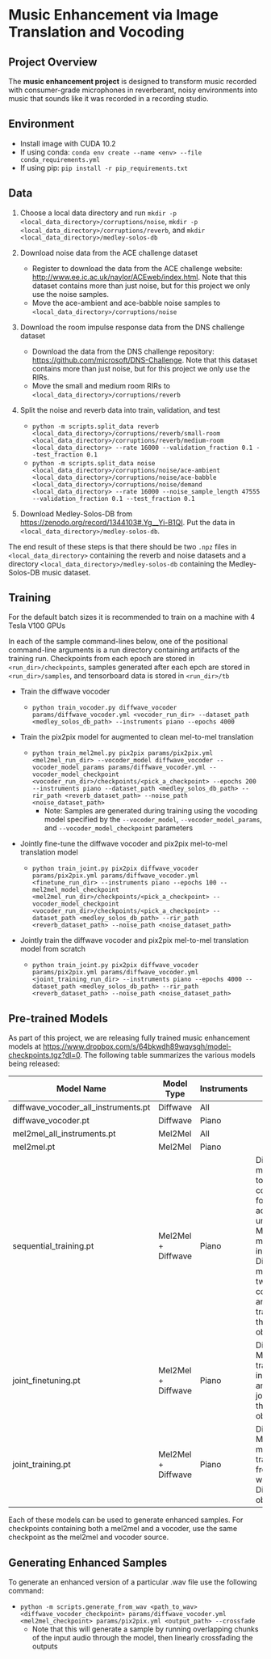 # Music Enhancement via Image Translation and Vocoding

## Project Overview
The **music enhancement project** is designed to transform music recorded with consumer-grade microphones in reverberant, noisy environments into music that sounds like it was recorded in a recording studio.

## Environment
* Install image with CUDA 10.2
* If using conda: `conda env create --name <env> --file conda_requirements.yml`
* If using pip: `pip install -r pip_requirements.txt`

## Data
1. Choose a local data directory and run `mkdir -p <local_data_directory>/corruptions/noise`, `mkdir -p <local_data_directory>/corruptions/reverb`, and `mkdir <local_data_directory>/medley-solos-db`

2. Download noise data from the ACE challenge dataset
    * Register to download the data from the ACE challenge website: http://www.ee.ic.ac.uk/naylor/ACEweb/index.html. Note that this dataset contains more than just noise, but for this project we only use the noise samples.
    * Move the ace-ambient and ace-babble noise samples to `<local_data_directory>/corruptions/noise`

3. Download the room impulse response data from the DNS challenge dataset
    * Download the data from the DNS challenge repository: https://github.com/microsoft/DNS-Challenge. Note that this dataset contains more than just noise, but for this project we only use the RIRs.
    * Move the small and medium room RIRs to `<local_data_directory>/corruptions/reverb`
    
3. Split the noise and reverb data into train, validation, and test
    * `python -m scripts.split_data reverb <local_data_directory>/corruptions/reverb/small-room <local_data_directory>/corruptions/reverb/medium-room <local_data_directory> --rate 16000 --validation_fraction 0.1 --test_fraction 0.1`
    * `python -m scripts.split_data noise <local_data_directory>/corruptions/noise/ace-ambient <local_data_directory>/corruptions/noise/ace-babble <local_data_directory>/corruptions/noise/demand <local_data_directory> --rate 16000 --noise_sample_length 47555 --validation_fraction 0.1 --test_fraction 0.1`
  
4. Download Medley-Solos-DB from https://zenodo.org/record/1344103#.Yg__Yi-B1QI. Put the data in `<local_data_directory>/medley-solos-db`.

The end result of these steps is that there should be two `.npz` files in `<local_data_directory>` containing the reverb and noise datasets and a directory `<local_data_directory>/medley-solos-db` containing the Medley-Solos-DB music dataset.
  
## Training
For the default batch sizes it is recommended to train on a machine with 4 Tesla V100 GPUs

In each of the sample command-lines below, one of the positional command-line arguments is a run directory containing artifacts of the training run. Checkpoints from each epoch are stored in `<run_dir>/checkpoints`, samples generated after each epch are stored in `<run_dir>/samples`, and tensorboard data is stored in `<run_dir>/tb`

* Train the diffwave vocoder
  * `python train_vocoder.py diffwave_vocoder params/diffwave_vocoder.yml <vocoder_run_dir> --dataset_path <medley_solos_db_path> --instruments piano --epochs 4000`
     
* Train the pix2pix model for augmented to clean mel-to-mel translation
  * `python train_mel2mel.py pix2pix params/pix2pix.yml <mel2mel_run_dir> --vocoder_model diffwave_vocoder --vocoder_model_params params/diffwave_vocoder.yml --vocoder_model_checkpoint <vocoder_run_dir>/checkpoints/<pick_a_checkpoint> --epochs 200 --instruments piano --dataset_path <medley_solos_db_path> --rir_path <reverb_dataset_path> --noise_path <noise_dataset_path>`
     * Note: Samples are generated during training using the vocoding model specified by the `--vocoder_model`, `--vocoder_model_params`, and `--vocoder_model_checkpoint` parameters

* Jointly fine-tune the diffwave vocoder and pix2pix mel-to-mel translation model
  * `python train_joint.py pix2pix diffwave_vocoder params/pix2pix.yml params/diffwave_vocoder.yml <finetune_run_dir> --instruments piano --epochs 100 --mel2mel_model_checkpoint <mel2mel_run_dir>/checkpoints/<pick_a_checkpoint> --vocoder_model_checkpoint <vocoder_run_dir>/checkpoints/<pick_a_checkpoint> --dataset_path <medley_solos_db_path> --rir_path <reverb_dataset_path> --noise_path <noise_dataset_path>`

* Jointly train the diffwave vocoder and pix2pix mel-to-mel translation model from scratch
  * `python train_joint.py pix2pix diffwave_vocoder  params/pix2pix.yml params/diffwave_vocoder.yml  <joint_training_run_dir> --instruments piano --epochs 4000 --dataset_path <medley_solos_db_path> --rir_path <reverb_dataset_path> --noise_path <noise_dataset_path>`

## Pre-trained Models
As part of this project, we are releasing fully trained music enhancement models at https://www.dropbox.com/s/64bkwdh89wqysgh/model-checkpoints.tgz?dl=0. The following table summarizes the various models being released:

| Model Name      | Model Type | Instruments | Notes |
| --------------- | ---------- | ----------- | ----- |
| diffwave_vocoder_all_instruments.pt | Diffwave | All |  |
| diffwave_vocoder.pt | Diffwave | Piano | |
| mel2mel_all_instruments.pt | Mel2Mel | All | |
| mel2mel.pt | Mel2Mel | Piano | |
| sequential_training.pt | Mel2Mel + Diffwave | Piano | Diffwave model trained to convergence followed by adding an uninitialized Mel2Mel model to the input of the Diffwave model. The two models concatenated are then trained with the Diffwave objective |
| joint_finetuning.pt | Mel2Mel + Diffwave | Piano | Diffwave and Mel2Mel trained independently and finetuned jointly with the Diffwave objective |
| joint_training.pt | Mel2Mel + Diffwave | Piano | Diffwave and Mel2Mel models trained jointly from scratch with the Diffwave objective |

Each of these models can be used to generate enhanced samples. For checkpoints containing both a mel2mel and a vocoder, use the same checkpoint as the mel2mel and vocoder source.

## Generating Enhanced Samples
To generate an enhanced version of a particular .wav file use the following command:
* `python -m scripts.generate_from_wav <path_to_wav> <diffwave_vocoder_checkpoint> params/diffwave_vocoder.yml <mel2mel_checkpoint> params/pix2pix.yml <output_path> --crossfade`
  * Note that this will generate a sample by running overlapping chunks of the input audio through the model, then linearly crossfading the outputs
